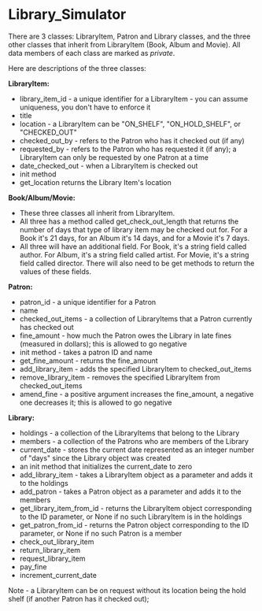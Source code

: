 # Library_Simulator


There are 3 classes: LibraryItem, Patron and Library classes, and the three other classes that inherit from LibraryItem (Book, Album and Movie).  All data members of each class are marked as *private*.

Here are descriptions of the three classes:

**LibraryItem:**
* library_item_id - a unique identifier for a LibraryItem - you can assume uniqueness, you don't have to enforce it
* title
* location - a LibraryItem can be "ON_SHELF", "ON_HOLD_SHELF", or "CHECKED_OUT"
* checked_out_by - refers to the Patron who has it checked out (if any)
* requested_by - refers to the Patron who has requested it (if any); a LibraryItem can only be requested by one Patron at a time
* date_checked_out - when a LibraryItem is checked out
* init method
* get_location returns the Library Item's location
 
**Book/Album/Movie:**
* These three classes all inherit from LibraryItem.
* All three has a method called get_check_out_length that returns the number of days that type of library item may be checked out for.  For a Book it's 21 days, for an Album it's 14 days, and for a Movie it's 7 days.
* All three will have an additional field.  For Book, it's a string field called author.  For Album, it's a string field called artist.  For Movie, it's a string field called director.  There will also need to be get methods to return the values of these fields.
 
**Patron:**
* patron_id - a unique identifier for a Patron
* name 
* checked_out_items - a collection of LibraryItems that a Patron currently has checked out
* fine_amount - how much the Patron owes the Library in late fines (measured in dollars); this is allowed to go negative
* init method - takes a patron ID and name
* get_fine_amount - returns the fine_amount
* add_library_item - adds the specified LibraryItem to checked_out_items
* remove_library_item - removes the specified LibraryItem from checked_out_items
* amend_fine - a positive argument increases the fine_amount, a negative one decreases it; this is allowed to go negative
 
**Library:**
* holdings - a collection of the LibraryItems that belong to the Library
* members - a collection of the Patrons who are members of the Library
* current_date - stores the current date represented as an integer number of "days" since the Library object was created
* an init method that initializes the current_date to zero
* add_library_item - takes a LibraryItem object as a parameter and adds it to the holdings
* add_patron - takes a Patron object as a parameter and adds it to the members
* get_library_item_from_id - returns the LibraryItem object corresponding to the ID parameter, or None if no such LibraryItem is in the holdings
* get_patron_from_id - returns the Patron object corresponding to the ID parameter, or None if no such Patron is a member
* check_out_library_item
* return_library_item
* request_library_item
* pay_fine
* increment_current_date
 
Note - a LibraryItem can be on request without its location being the hold shelf (if another Patron has it checked out);
